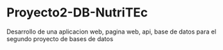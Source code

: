 # Proyecto2-DB-NutriTEc
Desarrollo de una aplicacion web, pagina web, api, base de datos para el segundo proyecto de bases de datos  
